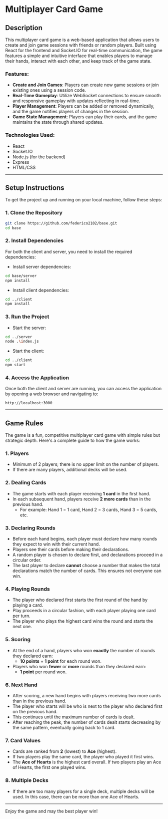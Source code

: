 # Multiplayer Card Game

## Description

This multiplayer card game is a web-based application that allows users to create and join game sessions with friends or random players. Built using React for the frontend and Socket.IO for real-time communication, the game features a simple and intuitive interface that enables players to manage their hands, interact with each other, and keep track of the game state.

### Features:
- **Create and Join Games**: Players can create new game sessions or join existing ones using a session code.
- **Real-Time Gameplay**: Utilize WebSocket connections to ensure smooth and responsive gameplay with updates reflecting in real-time.
- **Player Management**: Players can be added or removed dynamically, and the game notifies players of changes in the session.
- **Game State Management**: Players can play their cards, and the game maintains the state through shared updates.

### Technologies Used:
- React
- Socket.IO
- Node.js (for the backend)
- Express
- HTML/CSS

---

## Setup Instructions

To get the project up and running on your local machine, follow these steps:

### 1. Clone the Repository

```bash
git clone https://github.com/federico2102/base.git
cd base
```

### 2. Install Dependencies

For both the client and server, you need to install the required dependencies:

- Install server dependencies:

```bash
cd base/server
npm install
```

- Install client dependencies:

```bash
cd ../client
npm install
```

### 3. Run the Project

- Start the server:

```bash
cd ../server
node .\index.js
```

- Start the client:

```bash
cd ../client
npm start
```

### 4. Access the Application

Once both the client and server are running, you can access the application by opening a web browser and navigating to:

```
http://localhost:3000
```

---

## Game Rules

The game is a fun, competitive multiplayer card game with simple rules but strategic depth. Here's a complete guide to how the game works:

### 1. **Players**
- Minimum of 2 players; there is no upper limit on the number of players.
- If there are many players, additional decks will be used.

### 2. **Dealing Cards**
- The game starts with each player receiving **1 card** in the first hand.
- In each subsequent hand, players receive **2 more cards** than in the previous hand.
  - For example: Hand 1 = 1 card, Hand 2 = 3 cards, Hand 3 = 5 cards, etc.

### 3. **Declaring Rounds**
- Before each hand begins, each player must declare how many rounds they expect to win with their current hand.
- Players see their cards before making their declarations.
- A random player is chosen to declare first, and declarations proceed in a circular order.
- The last player to declare **cannot** choose a number that makes the total declarations match the number of cards. This ensures not everyone can win.

### 4. **Playing Rounds**
- The player who declared first starts the first round of the hand by playing a card.
- Play proceeds in a circular fashion, with each player playing one card per turn.
- The player who plays the highest card wins the round and starts the next one.

### 5. **Scoring**
- At the end of a hand, players who won **exactly** the number of rounds they declared earn:
  - **10 points** + **1 point** for each round won.
- Players who won **fewer** or **more** rounds than they declared earn:
  - **1 point** per round won.
  
### 6. **Next Hand**
- After scoring, a new hand begins with players receiving two more cards than in the previous hand.
- The player who starts will be who is next to the player who declared first on the previous hand.
- This continues until the maximum number of cards is dealt.
- After reaching the peak, the number of cards dealt starts decreasing by the same pattern, eventually going back to 1 card.

### 7. **Card Values**
- Cards are ranked from **2** (lowest) to **Ace** (highest).
- If two players play the same card, the player who played it first wins.
- The **Ace of Hearts** is the highest card overall. If two players play an Ace of Hearts, the first one played wins.

### 8. **Multiple Decks**
- If there are too many players for a single deck, multiple decks will be used. In this case, there can be more than one Ace of Hearts.

---

Enjoy the game and may the best player win!
```
